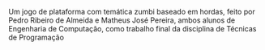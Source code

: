 Um jogo de plataforma com temática zumbi baseado em hordas, feito por Pedro Ribeiro de Almeida e Matheus José Pereira, ambos alunos de Engenharia de Computação, como trabalho final da disciplina de Técnicas de Programação
